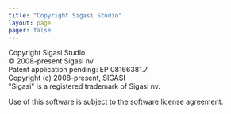 ```yaml
---
title: "Copyright Sigasi Studio"
layout: page
pager: false
---
```

Copyright Sigasi Studio  
© 2008-present Sigasi nv  
Patent application pending: EP 08166381.7  
Copyright (c) 2008-present, SIGASI  
"Sigasi" is a registered trademark of Sigasi nv.  

Use of this software is subject to the software license agreement.
